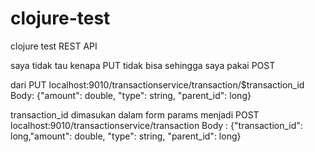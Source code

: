 # clojure-test
clojure test REST API

saya tidak tau kenapa PUT tidak bisa
sehingga saya pakai POST

dari
PUT localhost:9010/transactionservice/transaction/$transaction_id
Body:
{"amount": double, "type": string, "parent_id": long}

transaction_id dimasukan dalam form params
menjadi
POST localhost:9010/transactionservice/transaction
Body :
{"transaction_id": long,"amount": double, "type": string, "parent_id": long}
